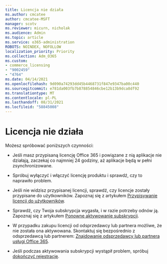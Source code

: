 ```yaml
---
title: Licencja nie działa
ms.author: cmcatee
author: cmcatee-MSFT
manager: scotv
ms.reviewer: micurn, nicholak
ms.audience: Admin
ms.topic: article
ms.service: o365-administration
ROBOTS: NOINDEX, NOFOLLOW
localization_priority: Priority
ms.collection: Adm_O365
ms.custom:
- commerce_licensing
- "9002459"
- "4764"
ms.date: 04/14/2021
ms.openlocfilehash: 9d090a74293dd45b4468731f847e9347ba00c440
ms.sourcegitcommit: e781da003fb7b878854846cbe12b13b9dca8df92
ms.translationtype: MT
ms.contentlocale: pl-PL
ms.lasthandoff: 08/31/2021
ms.locfileid: "58845008"
---
```

# <a name="license-not-working"></a>Licencja nie działa

Możesz spróbować poniższych czynności:

- Jeśli masz przypisaną licencję Office 365 i powiązane z nią aplikacje nie działają, zaczekaj co najmniej 24 godziny, aż aplikacje będą w pełni zsynchronizowane. 

- Spróbuj wyłączyć i włączyć licencję produktu i sprawdź, czy to naprawiło problem. 

- Jeśli nie widzisz przypisanej licencji, sprawdź, czy licencje zostały przypisane do użytkowników. Zapoznaj się z artykułem [Przypisywanie licencji do użytkowników](https://docs.microsoft.com/microsoft-365/admin/manage/assign-licenses-to-users?view=o365-worldwide).

- Sprawdź, czy Twoja subskrypcja wygasła, i w razie potrzeby odnów ją. Zapoznaj się z artykułem [Ponowne aktywowanie subskrypcji](https://docs.microsoft.com/alchemyinsights/reactivate-your-subscription). 

- W przypadku zakupu licencji od odsprzedawcy lub partnera możliwe, że nie została ona aktywowana. Skontaktuj się bezpośrednio z odsprzedawcą lub partnerem: [Znajdowanie odsprzedawcy lub partnera usługi Office 365](https://docs.microsoft.com//microsoft-365/admin/manage/find-your-partner-or-reseller).

- Jeśli podczas aktywowania subskrypcji wystąpił problem, spróbuj [dokończyć rejestrację](https://go.microsoft.com/fwlink/?linkid=2126800).
